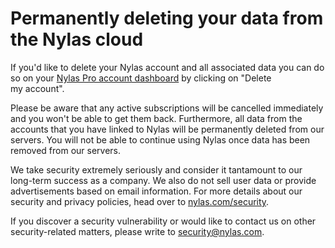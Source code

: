 # Permanently deleting your data from the Nylas cloud

If you'd like to delete your Nylas account and all associated data you can do so on your [Nylas Pro account dashboard](https://billing.nylas.com/dashboard#cancel) by clicking on "Delete my account".

Please be aware that any active subscriptions will be cancelled immediately and you won't be able to get them back. Furthermore, all data from the accounts that you have linked to Nylas will be permanently deleted from our servers. You will not be able to continue using Nylas once data has been removed from our servers.

We take security extremely seriously and consider it tantamount to our long-term success as a company. We also do not sell user data or provide advertisements based on email information. For more details about our security and privacy policies, head over to [nylas.com/security](https://nylas.com/security). 

If you discover a security vulnerability or would like to contact us on other security-related matters, please write to [security@nylas.com](mailto:%20security@nylas.com).

